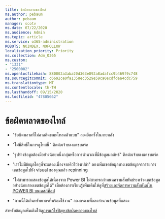 ```yaml
---
title: ข้อผิดพลาดของไทล์
ms.author: pebaum
author: pebaum
manager: scotv
ms.date: 07/22/2020
ms.audience: Admin
ms.topic: article
ms.service: o365-administration
ROBOTS: NOINDEX, NOFOLLOW
localization_priority: Priority
ms.collection: Adm_O365
ms.custom:
- "1331"
- "2500002"
ms.openlocfilehash: 880002a3aba20d363e892a8adafcc9b469f9c748
ms.sourcegitcommit: c6692ce0fa1358ec3529e59ca0ecdfdea4cdc759
ms.translationtype: MT
ms.contentlocale: th-TH
ms.lasthandoff: 09/15/2020
ms.locfileid: "47805662"
---
```

# <a name="tile-errors"></a>ข้อผิดพลาดของไทล์

- "ข้อผิดพลาดที่ไม่คาดคิดขณะโหลดตัวแบบ" ลองอีกครั้งในภายหลัง

- "ไม่มีสิทธิ์ในการดูไทล์นี้" ติดต่อเจ้าของแดชบอร์ด

- "รูปร่างข้อมูลต้องมีอย่างน้อยหนึ่งกลุ่มหรือการคำนวณที่มีข้อมูลผลลัพธ์" ติดต่อเจ้าของแดชบอร์ด

- "เราไม่มีข้อมูลใดๆที่จะแสดงเนื่องจากคิวรีว่างเปล่า" ลองเพิ่มเขตข้อมูลบางเขตข้อมูลจากรายการเขตข้อมูลไปยัง visual ของคุณแล้ว repinning

- "ไม่สามารถแสดงข้อมูลได้เนื่องจาก Power BI ไม่สามารถกำหนดความสัมพันธ์ระหว่างเขตข้อมูลอย่างน้อยสองเขตข้อมูลได้" เมื่อต้องการเรียนรู้เพิ่มเติมให้ดูที่[สร้างและจัดการความสัมพันธ์ใน POWER BI บนเดสก์ท็อป](https://docs.microsoft.com/power-bi/desktop-create-and-manage-relationships)

- "ภาพนี้ได้เกินทรัพยากรที่พร้อมใช้งาน" ลองกรองเพื่อลดจำนวนข้อมูลที่แสดง

สำหรับข้อมูลเพิ่มเติมให้ดู[การแก้ไขปัญหาข้อผิดพลาดของไทล์](https://docs.microsoft.com/power-bi/refresh-troubleshooting-tile-errors)